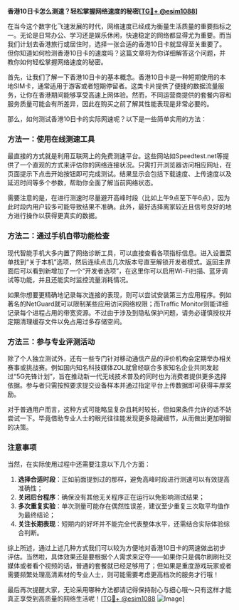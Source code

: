 **香港10日卡怎么测速？轻松掌握网络速度的秘密[[TG💪+ @esim1088](https://t.me/s/esim1088)]**

在当今这个数字化飞速发展的时代，网络速度已经成为衡量生活质量的重要指标之一。无论是日常办公、学习还是娱乐休闲，快速稳定的网络都显得尤为重要。而当我们计划去香港旅行或居住时，选择一张合适的香港10日卡就显得至关重要了。但你知道如何检测香港10日卡的速度吗？这篇文章将为你详细解答这个问题，并教你如何轻松掌握网络速度的秘密。

首先，让我们了解一下香港10日卡的基本概念。香港10日卡是一种短期使用的本地SIM卡，通常适用于游客或者短期停留者。这类卡片提供了便捷的数据流量服务，让你在香港期间能够享受高速上网体验。然而，不同运营商提供的套餐内容和服务质量可能会有所差异，因此在购买之前了解其性能表现是非常必要的。

那么，如何测试香港10日卡的实际网速呢？以下是一些简单实用的方法：

### 方法一：使用在线测速工具

最直接的方式就是利用互联网上的免费测速平台。这些网站如Speedtest.net等提供了一个直观的方式来评估你的网络连接状况。只需打开浏览器访问相应网址，在页面提示下点击开始按钮即可完成测试。结果显示会包括下载速度、上传速度以及延迟时间等多个参数，帮助你全面了解当前网络状态。

需要注意的是，在进行测速时尽量避开高峰时段（比如上午9点至下午6点），因为此时段内用户较多可能导致结果不准确。此外，最好选择离家较近且信号良好的地方进行操作以获得更真实的数据。

### 方法二：通过手机自带功能检查

现代智能手机大多内置了网络诊断工具，可以直接查看各项指标信息。进入设置菜单找到“关于本机”选项，然后连续点击几次版本号直至解锁开发者模式。返回主界面后可以看到新增加了一个“开发者选项”，在这里你可以启用Wi-Fi扫描、蓝牙调试等功能，并且还能实时监控流量消耗情况。

如果你想要更精确地记录每次连接的表现，则可以尝试安装第三方应用程序。例如著名的NetGuard就可以限制某些应用访问网络权限；而Traffic Monitor则能详细记录每个进程占用的带宽资源。不过由于涉及到隐私保护问题，请务必谨慎授权并定期清理缓存文件以免占用过多存储空间。

### 方法三：参与专业评测活动

除了个人独立测试外，还有一些专门针对移动通信产品的评价机构会定期举办相关赛事或挑战赛。例如国内知名科技媒体ZOL就曾经联合多家知名企业共同发起过“5G先锋计划”，旨在推动新一代无线技术普及的同时也为消费者提供更多选择依据。参与者只需按照要求提交设备样本并通过指定平台上传数据即可获得丰厚奖励。

对于普通用户而言，这种方式可能略显复杂且耗时较长，但如果条件允许的话不妨尝试一下。毕竟借助专业人士的眼光往往能发现更多隐藏细节，从而做出更加明智的决策。

### 注意事项

当然，在实际使用过程中还需要注意以下几个方面：

1. **选择合适时段**：正如前面提到过的那样，避免高峰时段进行测速可以有效提高准确性；
2. **关闭后台程序**：确保没有其他无关程序正在运行以免影响测试结果；
3. **多次重复实验**：单次测量可能存在偶然性误差，建议至少重复三次取平均值作为最终结论；
4. **关注长期表现**：短期内的好坏并不能完全代表整体水平，还需结合实际体验综合判断。

综上所述，通过上述几种方式我们可以较为方便地对香港10日卡的网速做出初步评估。当然啦，具体效果还是要根据个人需求来定夺——如果你只是偶尔刷刷社交媒体或者看个视频的话，普通的套餐就已经足够用了；但如果是重度游戏玩家或者需要频繁处理高清素材的专业人士，则可能需要考虑更高档次的服务才行哦！

最后再次提醒大家，无论采用哪种方法都请记得保持耐心与细心哦～只有这样才能真正享受到高质量的网络生活呢！[[TG💪+ @esim1088](https://t.me/s/esim1088) ![Image](https://i.postimg.cc/4NQfJmqS/Snipaste-2025-05-13-00-14-12.png)]